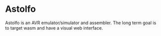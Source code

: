 # Astolfo

Astolfo is an AVR emulator/simulator and assembler. The long term goal is to target wasm and have a visual web interface.


